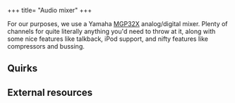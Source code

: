 +++
title= "Audio mixer"
+++

For our purposes, we use a Yamaha [MGP32X](#) analog/digital mixer. Plenty of channels for quite literally anything you'd need to throw at it, along with some nice features like talkback, iPod support, and nifty features like compressors and bussing.

## Quirks

## External resources